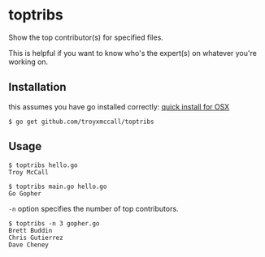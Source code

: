 # toptribs
Show the top contributor(s) for specified files.

This is helpful if you want to know who's the expert(s) on whatever you're working on.

## Installation

this assumes you have go installed correctly: [quick install for OSX](https://gist.github.com/troyxmccall/a96bd13cbd12a556341e)

```
$ go get github.com/troyxmccall/toptribs
```

## Usage

```
$ toptribs hello.go
Troy McCall
```

```
$ toptribs main.go hello.go
Go Gopher
```

`-n` option specifies the number of top contributors.

```
$ toptribs -n 3 gopher.go
Brett Buddin
Chris Gutierrez
Dave Cheney
```
